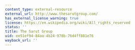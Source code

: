 ```yaml
---
content_type: external-resource
external_url: http://www.thesarutgroup.com/
has_external_license_warning: true
license: https://en.wikipedia.org/wiki/All_rights_reserved
status: ''
title: The Sarut Group
uid: ee51ef94-84aa-4b24-978b-76d4ff881e76
wayback_url: ''
---
```


